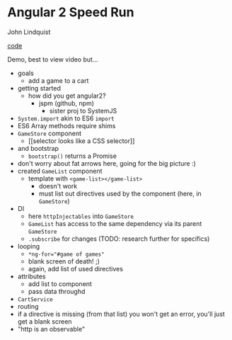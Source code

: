 Angular 2 Speed Run
===================

John Lindquist

[code](https://github.com/johnlindquist/speed-run)

Demo, best to view video but...

* goals
    * add a game to a cart
* getting started
    * how did you get angular2?
        * jspm (github, npm)
            * sister proj to SystemJS
* `System.import` akin to ES6 `import`
* ES6 Array methods require shims
* `GameStore` component
    * [[selector looks like a CSS selector]]
* and bootstrap
    * `bootstrap()` returns a Promise
* don't worry about fat arrows here, going for the big picture :)
* created `GameList` component
    * template with `<game-list></game-list>`
        * doesn't work
        * must list out directives used by the component (here, in `GameStore`)
* DI
    * here `httpInjectables` into `GameStore`
    * `GameList` has access to the same dependency via its parent `GameStore`
    * `.subscribe` for changes (TODO: research further for specifics)
* looping
    * `*ng-for="#game of games"`
    * blank screen of death! ;)
    * again, add list of used directives
* attributes
    * add list to component
    * pass data throughd
* `CartService`
* routing
* if a directive is missing (from that list) you won't get an error, you'll just get a blank screen
* "http is an observable"
